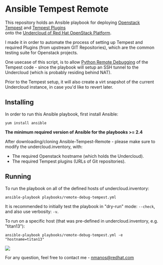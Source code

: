 # Ansible Tempest Remote
This repository holds an Ansible playbook for deploying [Openstack Tempest](https://docs.openstack.org/tempest/latest) and [Tempest Plugins](https://docs.openstack.org/tempest/latest/plugin-registry.html)\
onto the [Undercloud of Red Hat OpenStack Platform](https://redhatstackblog.redhat.com/tag/undercloud).

I made it in order to automate the process of setting up Tempest and required Plugins (from upstream GIT Repositories),
which are the common testing suite for Openstack projects. 

One usecase of this script, is to allow [Python Remote Debugging](https://www.jetbrains.com/help/pycharm/remote-debugging-with-product.html) of the Tempest code - since the playbook will setup an SSH tunnel to the Undercloud (which is probably residing behind NAT).

Prior to the Tempest setup, it will also create a virt snapshot of the current Undercloud instance, in case you'd like to revert later.

## Installing
In order to run this Ansible playbook, first install Ansible:
````
yum install ansible
````

**The minimum required version of Ansible for the playbooks >= 2.4**

After downloading/cloning Ansible-Tempest-Remote - please make sure to modify the undercloud.inventory, with:

- The required Openstack hostname (which holds the Undercloud).
- The required Tempest plugins (URLs of Git repositories).

## Running
To run the playbook on all of the defined hosts of undercloud.inventory:
````
ansible-playbook playbooks/remote-debug-tempest.yml
````

It is recommended to initially test the playbook in "dry-run" mode: `--check`, and also use verbosity: `-v`.


To run on a specific host (that was pre-defined in undercloud.inventory, e.g. "titan13"):
````
ansible-playbook playbooks/remote-debug-tempest.yml -e "hostname=titan13"
````

![](resources/ansible-tempest-remote.gif)

For any question, feel free to contact me - nmanos@redhat.com
